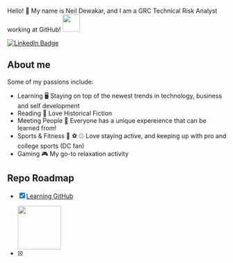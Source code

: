 
Hello! 👋  My name is Neil Dewakar, and I am a GRC Technical Risk Analyst working at GitHub!  <img src="https://media.giphy.com/media/du3J3cXyzhj75IOgvA/giphy.gif" width="40" height="40"/> 

<div id="badges">
  <a href="https://www.linkedin.com/in/neil-dewakar-785233113/">
    <img src="https://img.shields.io/badge/LinkedIn-blue?style=for-the-badge&logo=linkedin&logoColor=red" alt="LinkedIn Badge"/>
  </a>
</div>

## About me 

Some of my passions include:
- Learning 🖥️ Staying on top of the newest trends in technology, business and self development
- Reading 📖 Love Historical Fiction
- Meeting People 🤝 Everyone has a unique expereience that can be learned from!
- Sports & Fitness 🏈 ⚽ ⚾ Love staying active, and keeping up with pro and college sports (DC fan)
- Gaming 🎮 My go-to relaxation activity



## Repo Roadmap

- [x] [Learning GitHub](https://github.com/ndewakar/Learning-GH)

    <img src="https://media.giphy.com/media/cnhpl4IeYgU7MCBdV2/giphy.gif" width="100" height="100"/>
- [x] 

